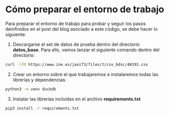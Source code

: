 # Cómo preparar el entorno de trabajo

Para preparar el entorno de trabajo para probar y seguir los pasos deinfinidos en el post del blog asociado a este código, se debe hacer lo siguiente:

1. Descargarse el set de datos de prueba dentro del directorio **datos_base**. Para ello, vamos lanzar el siguiente comando dentro del directorio:

```bash
curl -lfO https://www.ine.es/jaxiT3/files/t/csv_bdsc/48191.csv
```

2. Crear un entorno sobre el que trabajaremos e instalaremos todas las librerías y dependencias:

```bash
python3 -m venv duckdb
```

3. Instalar las librerías incluidas en el archivo **requirements.txt**
```bash
pip3 install -r requirements.txt 
```

